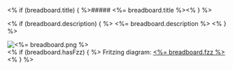 <% if (breadboard.title) { %>##### <%= breadboard.title %><% } %>

<% if (breadboard.description) { %>
<%= breadboard.description %>
<% } %>

![<%= breadboard.png %>](<%= breadboard.png.split("/").splice(1).join("/") %>)<br>
<% if (breadboard.hasFzz) { %>
Fritzing diagram: [<%= breadboard.fzz %>](<%= breadboard.fzz.split("/").splice(1).join("/") %>)
<% } %>
&nbsp;
